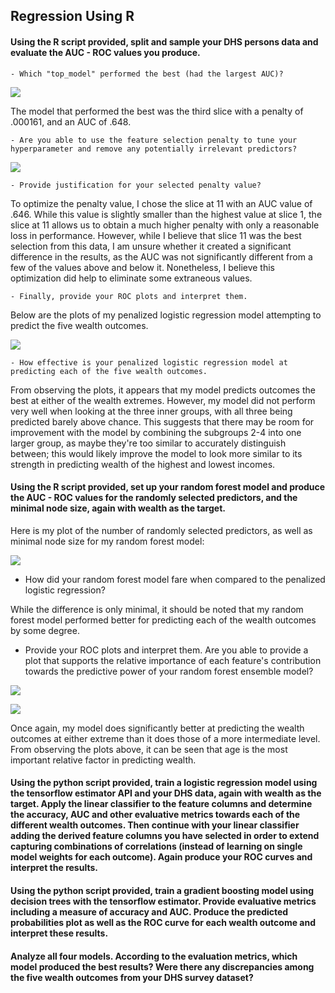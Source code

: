 
## Regression Using R

#### Using the R script provided, split and sample your DHS persons data and evaluate the AUC - ROC values you produce. 
    - Which "top_model" performed the best (had the largest AUC)? 

![]('top_models.png')

The model that performed the best was the third slice with a penalty of .000161, and an AUC of .648.


    - Are you able to use the feature selection penalty to tune your hyperparameter and remove any potentially irrelevant predictors? 



![]('lr_plot.png')

    - Provide justification for your selected penalty value? 
    
To optimize the penalty value, I chose the slice at 11 with an AUC value of .646. While this value is slightly smaller than the highest value at slice 1, the slice at 11 allows us to obtain a much higher penalty with only a reasonable loss in performance. 
However, while I believe that slice 11 was the best selection from this data, I am unsure whether it created a significant difference in the results, as the AUC was not significantly different from a few of the values above and below it. Nonetheless, I believe this optimization did help to eliminate some extraneous values.


    - Finally, provide your ROC plots and interpret them.

Below are the plots of my penalized logistic regression model attempting to predict the five wealth outcomes.

![]('lr_auc.png')

    - How effective is your penalized logistic regression model at predicting each of the five wealth outcomes.

From observing the plots, it appears that my model predicts outcomes the best at either of the wealth extremes. However, my model did not perform very well when looking at the three inner groups, with all three being predicted barely above chance. This suggests that there may be room for improvement with the model by combining the subgroups 2-4 into one larger group, as maybe they're too similar to accurately distinguish between; this would likely improve the model to look more similar to its strength in predicting wealth of the highest and lowest incomes. 








#### Using the R script provided, set up your random forest model and produce the AUC - ROC values for the randomly selected predictors, and the minimal node size, again with wealth as the target.


Here is my plot of the number of randomly selected predictors, as well as minimal node size for my random forest model:

![]('rf_res.png')


  -  How did your random forest model fare when compared to the penalized logistic regression? 


While the difference is only minimal, it should be noted that my random forest model performed better for predicting each of the wealth outcomes by some degree.



  -  Provide your ROC plots and interpret them. Are you able to provide a plot that supports the relative importance of each feature's contribution towards the predictive power of your random forest ensemble model?

![]('rf_auc.png')

![]('last_rf_fit.png')


Once again, my model does significantly better at predicting the wealth outcomes at either extreme than it does those of a more intermediate level. From observing the plots above, it can be seen that age is the most important relative factor in predicting wealth.






#### Using the python script provided, train a logistic regression model using the tensorflow estimator API and your DHS data, again with wealth as the target. Apply the linear classifier to the feature columns and determine the accuracy, AUC and other evaluative metrics towards each of the different wealth outcomes. Then continue with your linear classifier adding the derived feature columns you have selected in order to extend capturing combinations of correlations (instead of learning on single model weights for each outcome). Again produce your ROC curves and interpret the results.

#### Using the python script provided, train a gradient boosting model using decision trees with the tensorflow estimator. Provide evaluative metrics including a measure of accuracy and AUC. Produce the predicted probabilities plot as well as the ROC curve for each wealth outcome and interpret these results.



#### Analyze all four models. According to the evaluation metrics, which model produced the best results? Were there any discrepancies among the five wealth outcomes from your DHS survey dataset?
